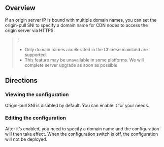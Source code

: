 
## Overview

If an origin server IP is bound with multiple domain names, you can set the origin-pull SNI to specify a domain name for CDN nodes to access the origin server via HTTPS.

>!
>- Only domain names accelerated in the Chinese mainland are supported.
>- This feature may be unavailable in some platforms. We will complete server upgrade as soon as possible.

## Directions

### Viewing the configuration

Origin-pull SNI is disabled by default. You can enable it for your needs.
![]()



### Editing the configuration

After it’s enabled, you need to specify a domain name and the configuration will then take effect. When the configuration switch is off, the configuration will not be deployed.
![]()





